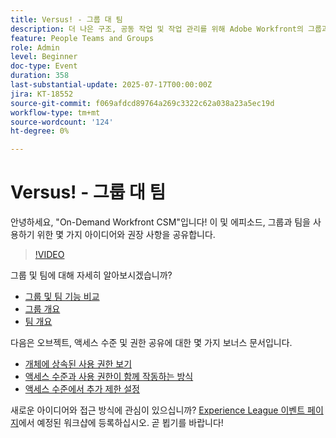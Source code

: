 ```yaml
---
title: Versus! - 그룹 대 팀
description: 더 나은 구조, 공동 작업 및 작업 관리를 위해 Adobe Workfront의 그룹과 팀의 차이점을 알아봅니다.
feature: People Teams and Groups
role: Admin
level: Beginner
doc-type: Event
duration: 358
last-substantial-update: 2025-07-17T00:00:00Z
jira: KT-18552
source-git-commit: f069afdcd89764a269c3322c62a038a23a5ec19d
workflow-type: tm+mt
source-wordcount: '124'
ht-degree: 0%

---
```



# Versus! - 그룹 대 팀

안녕하세요, &quot;On-Demand Workfront CSM&quot;입니다! 이 및 에피소드, 그룹과 팀을 사용하기 위한 몇 가지 아이디어와 권장 사항을 공유합니다.

>[!VIDEO](https://video.tv.adobe.com/v/3467360/?learn=on&enablevpops&captions=kor)

그룹 및 팀에 대해 자세히 알아보시겠습니까?

* [그룹 및 팀 기능 비교](https://experienceleague.adobe.com/ko/docs/workfront/using/teams-groups/work-with-groups-teams/understanding-differences-and-similarities-between-groups-and-teams)
* [그룹 개요](https://experienceleague.adobe.com/ko/docs/workfront/using/administration-and-setup/manage-groups/groups/groups)
* [팀 개요](https://experienceleague.adobe.com/ko/docs/workfront/using/teams-groups/create-manage-teams/teams-overview)

다음은 오브젝트, 액세스 수준 및 권한 공유에 대한 몇 가지 보너스 문서입니다.

* [개체에 상속된 사용 권한 보기](https://experienceleague.adobe.com/ko/docs/workfront/using/basics/grant-request-object-permissions/view-inherited-permissions-on-objects)
* [액세스 수준과 사용 권한이 함께 작동하는 방식](https://experienceleague.adobe.com/ko/docs/workfront/using/administration-and-setup/add-users/access-levels/access-level-overview#how-access-levels-and-permissions-work-together)
* [액세스 수준에서 추가 제한 설정](https://experienceleague.adobe.com/ko/docs/workfront/using/administration-and-setup/add-users/configure-access/create-modify-access-levels#planner-users:~:text=Click%20Set%20additional%20restrictions%2C%20then%20set%20any%20of%20the%20following%20restrictions%20for%20the%20access%20level)

새로운 아이디어와 접근 방식에 관심이 있으십니까? [Experience League 이벤트 페이지](https://experienceleague.adobe.com/ko/events?filters=Workfront)에서 예정된 워크샵에 등록하십시오. 곧 뵙기를 바랍니다!


